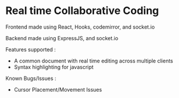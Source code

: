 # Real time Collaborative Coding

Frontend made using React, Hooks, codemirror, and socket.io

Backend made using ExpressJS, and socket.io

Features supported : 
* A common document with real time editing across multiple clients
* Syntax highlighting for javascript


Known Bugs/Issues : 
* Cursor Placement/Movement Issues
